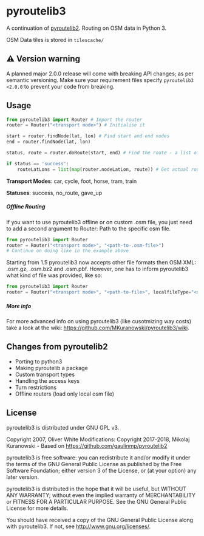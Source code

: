 # pyroutelib3

A continuation of [pyroutelib2](https://github.com/gaulinmp/pyroutelib2).
Routing on OSM data in Python 3.

OSM Data tiles is stored in `tilescache/`

## ⚠️ Version warning

A planned major 2.0.0 release will come with breaking API changes; as per semantic versioning.
Make sure your requirement files specify `pyroutelib3 <2.0.0` to prevent your code from breaking.

## Usage

```python
from pyroutelib3 import Router # Import the router
router = Router("<transport mode>") # Initialise it

start = router.findNode(lat, lon) # Find start and end nodes
end = router.findNode(lat, lon)

status, route = router.doRoute(start, end) # Find the route - a list of OSM nodes

if status == 'success':
    routeLatLons = list(map(router.nodeLatLon, route)) # Get actual route coordinates

```
**Transport Modes**: car, cycle, foot, horse, tram, train

**Statuses**: success, no_route, gave_up


##### Offline Routing

If you want to use pyroutelib3 offline or on custom .osm file, you just need to add a second argument to Router:
Path to the specific osm file.

```python
from pyroutelib3 import Router
router = Router("<transport mode>", "<path-to-.osm-file>")
# Continue on doing like in the example above
```


Starting from 1.5 pyroutelib3 now accepts other file formats then OSM XML: .osm.gz, .osm.bz2 and .osm.pbf.
However, one has to inform pyroutelib3 what kind of file was provided, like so:

```python
from pyroutelib3 import Router
router = Router("<transport mode>", "<path-to-file>", localfileType="<xml/gz/bz2/pbf>")
```


##### More info

For more advanced info on using pyroutelib3 (like cusotmizing way costs) take a look at the wiki: https://github.com/MKuranowski/pyroutelib3/wiki.

## Changes from pyroutelib2
- Porting to python3
- Making pyroutelib a package
- Custom transport types
- Handling the access keys
- Turn restrictions
- Offline routers (load only local osm file)


## License

pyroutelib3 is distributed under GNU GPL v3.

Copyright 2007, Oliver White
Modifications: Copyright 2017-2018, Mikolaj Kuranowski -
Based on https://github.com/gaulinmp/pyroutelib2

pyroutelib3 is free software: you can redistribute it and/or modify
it under the terms of the GNU General Public License as published by
the Free Software Foundation; either version 3 of the License, or
(at your option) any later version.

pyroutelib3 is distributed in the hope that it will be useful,
but WITHOUT ANY WARRANTY; without even the implied warranty of
MERCHANTABILITY or FITNESS FOR A PARTICULAR PURPOSE.  See the
GNU General Public License for more details.

You should have received a copy of the GNU General Public License
along with pyroutelib3. If not, see <http://www.gnu.org/licenses/>.
